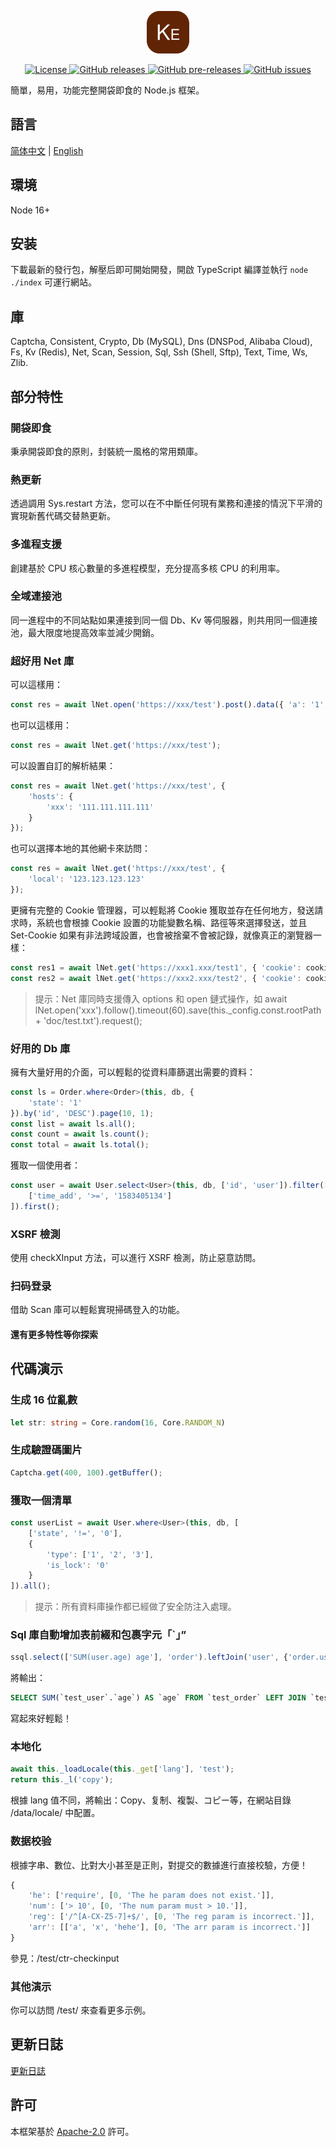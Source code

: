 <p align="center"><img src="./icon.svg" width="68" height="68" alt="Kebab"></p>
<p align="center">
    <a href="https://github.com/maiyun/kebab/blob/master/LICENSE">
        <img alt="License" src="https://img.shields.io/github/license/maiyun/kebab?color=blue" />
    </a>
    <a href="https://github.com/maiyun/kebab/releases">
        <img alt="GitHub releases" src="https://img.shields.io/github/v/release/maiyun/kebab?color=brightgreen&logo=github" />
        <img alt="GitHub pre-releases" src="https://img.shields.io/github/v/release/maiyun/kebab?color=yellow&logo=github&include_prereleases" />
    </a>
    <a href="https://github.com/maiyun/kebab/issues">
        <img alt="GitHub issues" src="https://img.shields.io/github/issues/maiyun/kebab?color=blue&logo=github" />
    </a>
</p>

簡單，易用，功能完整開袋即食的 Node.js 框架。

## 語言

[简体中文](README.sc.md) | [English](../README.md)

## 環境

Node 16+

## 安装

下載最新的發行包，解壓后即可開始開發，開啟 TypeScript 編譯並執行 `node ./index` 可運行網站。

## 庫

Captcha, Consistent, Crypto, Db (MySQL), Dns (DNSPod, Alibaba Cloud), Fs, Kv (Redis), Net, Scan, Session, Sql, Ssh (Shell, Sftp), Text, Time, Ws, Zlib.

## 部分特性

### 開袋即食

秉承開袋即食的原則，封裝統一風格的常用類庫。

### 熱更新

透過調用 Sys.restart 方法，您可以在不中斷任何現有業務和連接的情況下平滑的實現新舊代碼交替熱更新。

### 多進程支援

創建基於 CPU 核心數量的多進程模型，充分提高多核 CPU 的利用率。

### 全域連接池

同一進程中的不同站點如果連接到同一個 Db、Kv 等伺服器，則共用同一個連接池，最大限度地提高效率並減少開銷。

### 超好用 Net 庫

可以這樣用：

```typescript
const res = await lNet.open('https://xxx/test').post().data({ 'a': '1', 'b': '2' }).request();
```

也可以這樣用：

```typescript
const res = await lNet.get('https://xxx/test');
```

可以設置自訂的解析結果：

```typescript
const res = await lNet.get('https://xxx/test', {
    'hosts': {
        'xxx': '111.111.111.111'
    }
});
```

也可以選擇本地的其他網卡來訪問：

```typescript
const res = await lNet.get('https://xxx/test', {
    'local': '123.123.123.123'
});
```

更擁有完整的 Cookie 管理器，可以輕鬆將 Cookie 獲取並存在任何地方，發送請求時，系統也會根據 Cookie 設置的功能變數名稱、路徑等來選擇發送，並且 Set-Cookie 如果有非法跨域設置，也會被捨棄不會被記錄，就像真正的瀏覽器一樣：

```typescript
const res1 = await lNet.get('https://xxx1.xxx/test1', { 'cookie': cookie });
const res2 = await lNet.get('https://xxx2.xxx/test2', { 'cookie': cookie });
```

> 提示：Net 庫同時支援傳入 options 和 open 鏈式操作，如 await lNet.open('xxx').follow().timeout(60).save(this._config.const.rootPath + 'doc/test.txt').request();

### 好用的 Db 庫

擁有大量好用的介面，可以輕鬆的從資料庫篩選出需要的資料：

```typescript
const ls = Order.where<Order>(this, db, {
    'state': '1'
}).by('id', 'DESC').page(10, 1);
const list = await ls.all();
const count = await ls.count();
const total = await ls.total();
```

獲取一個使用者：

```typescript
const user = await User.select<User>(this, db, ['id', 'user']).filter([
    ['time_add', '>=', '1583405134']
]).first();
```

### XSRF 檢測

使用 checkXInput 方法，可以進行 XSRF 檢測，防止惡意訪問。

### 扫码登录

借助 Scan 庫可以輕鬆實現掃碼登入的功能。

#### 還有更多特性等你探索

## 代碼演示

### 生成 16 位亂數

```typescript
let str: string = Core.random(16, Core.RANDOM_N)
```

### 生成驗證碼圖片

```typescript
Captcha.get(400, 100).getBuffer();
```

### 獲取一個清單

```typescript
const userList = await User.where<User>(this, db, [
    ['state', '!=', '0'],
    {
        'type': ['1', '2', '3'],
        'is_lock': '0'
    }
]).all();
```

> 提示：所有資料庫操作都已經做了安全防注入處理。

### Sql 庫自動增加表前綴和包裹字元「`」”

```typescript
ssql.select(['SUM(user.age) age'], 'order').leftJoin('user', {'order.user_id': '#user.id'});
```

將輸出：

```sql
SELECT SUM(`test_user`.`age`) AS `age` FROM `test_order` LEFT JOIN `test_user` ON `test_order`.`user_id` = `test_user`.`id`
```

寫起來好輕鬆！

### 本地化

```typescript
await this._loadLocale(this._get['lang'], 'test');
return this._l('copy');
```

根據 lang 值不同，將輸出：Copy、复制、複製、コピー等，在網站目錄 /data/locale/ 中配置。

### 数据校验

根據字串、數位、比對大小甚至是正則，對提交的數據進行直接校驗，方便！

```typescript
{
    'he': ['require', [0, 'The he param does not exist.']],
    'num': ['> 10', [0, 'The num param must > 10.']],
    'reg': ['/^[A-CX-Z5-7]+$/', [0, 'The reg param is incorrect.']],
    'arr': [['a', 'x', 'hehe'], [0, 'The arr param is incorrect.']]
}
```

參見：/test/ctr-checkinput

### 其他演示

你可以訪問 /test/ 來查看更多示例。

## 更新日誌

[更新日誌](CHANGELOG.tc.md)

## 許可

本框架基於 [Apache-2.0](../LICENSE) 許可。